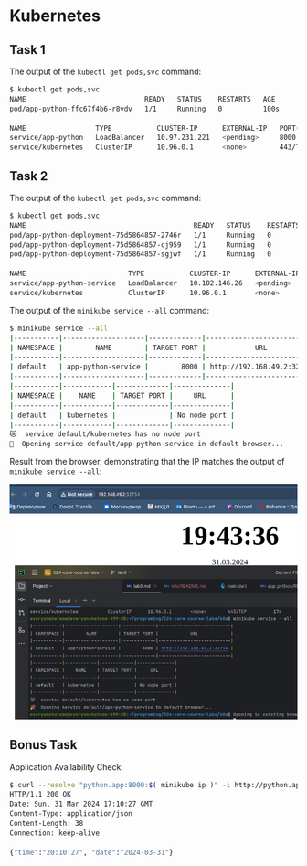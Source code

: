# Kubernetes

## Task 1

The output of the `kubectl get pods,svc` command:

```sh
$ kubectl get pods,svc
NAME                             READY   STATUS    RESTARTS   AGE
pod/app-python-ffc67f4b6-r8vdv   1/1     Running   0          100s

NAME                 TYPE           CLUSTER-IP      EXTERNAL-IP   PORT(S)          AGE
service/app-python   LoadBalancer   10.97.231.221   <pending>     8000:32130/TCP   12s
service/kubernetes   ClusterIP      10.96.0.1       <none>        443/TCP          3m53s
```

## Task 2

The output of the `kubectl get pods,svc` command:

```sh
$ kubectl get pods,svc
NAME                                         READY   STATUS    RESTARTS   AGE
pod/app-python-deployment-75d5864857-2746r   1/1     Running   0          42s
pod/app-python-deployment-75d5864857-cj959   1/1     Running   0          42s
pod/app-python-deployment-75d5864857-sgjwf   1/1     Running   0          42s

NAME                         TYPE           CLUSTER-IP      EXTERNAL-IP   PORT(S)          AGE
service/app-python-service   LoadBalancer   10.102.146.26   <pending>     8000:32754/TCP   10s
service/kubernetes           ClusterIP      10.96.0.1       <none>        443/TCP          17m
```

The output of the `minikube service --all` command:

```sh
$ minikube service --all
|-----------|--------------------|-------------|---------------------------|
| NAMESPACE |        NAME        | TARGET PORT |            URL            |
|-----------|--------------------|-------------|---------------------------|
| default   | app-python-service |        8000 | http://192.168.49.2:32754 |
|-----------|--------------------|-------------|---------------------------|
|-----------|------------|-------------|--------------|
| NAMESPACE |    NAME    | TARGET PORT |     URL      |
|-----------|------------|-------------|--------------|
| default   | kubernetes |             | No node port |
|-----------|------------|-------------|--------------|
😿  service default/kubernetes has no node port
🎉  Opening service default/app-python-service in default browser...
```

Result from the browser, demonstrating that the IP matches the output of `minikube service --all`:

![App Python](./screenshots/app_python.png)

## Bonus Task

Application Availability Check:

```sh
$ curl --resolve "python.app:8000:$( minikube ip )" -i http://python.app
HTTP/1.1 200 OK
Date: Sun, 31 Mar 2024 17:10:27 GMT
Content-Type: application/json
Content-Length: 38
Connection: keep-alive

{"time":"20:10:27", "date":"2024-03-31"}
```